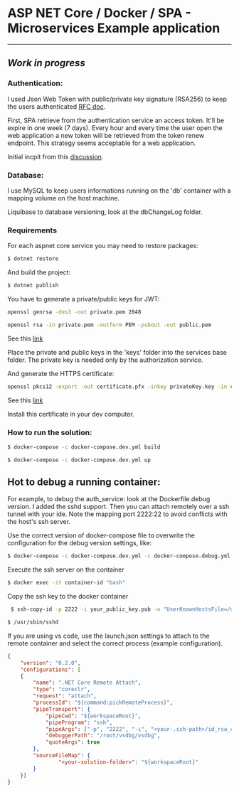 # ASP NET Core / Docker / SPA - Microservices Example application
---
*Work in progress*
--
### Authentication:
I used Json Web Token with public/private key signature (RSA256) to keep the users authenticated [RFC doc](https://tools.ietf.org/html/rfc7519).

First, SPA retrieve from the authentication service an access token. It'll be expire in one week (7 days).
Every hour and every time the user open the web application a new token will be retrieved from the token renew endpoint.
This strategy seems acceptable for a web application. 

Initial incpit from this [discussion](https://stackoverflow.com/questions/26739167/jwt-json-web-token-automatic-prolongation-of-expiration/26834685#26834685).

### Database:
I use MySQL to keep users informations running on the 'db' container with a mapping volume on the host machine.

Liquibase to database versioning, look at the dbChangeLog folder.

### Requirements
For each aspnet core service you may need to restore packages:
```sh
$ dotnet restore
```
And build the project:
```sh
$ dotnet publish
```

You have to generate a private/public keys for JWT:
```sh
openssl genrsa -des3 -out private.pem 2048
```
```sh
openssl rsa -in private.pem -outform PEM -pubout -out public.pem
```
See this [link](https://rietta.com/blog/2012/01/27/openssl-generating-rsa-key-from-command/)

Place the private and public keys in the 'keys' folder into the services base folder.
The private key is needed only by the authorization service.

And generate the HTTPS certificate:
```sh
openssl pkcs12 -export -out certificate.pfx -inkey privateKey.key -in certificate.crt
```
See this [link](https://www.ssl.com/how-to/create-a-pfx-p12-certificate-file-using-openssl/)

Install this certificate in your dev computer.

### How to run the solution:
```sh
$ docker-compose -c docker-compose.dev.yml build
```
```sh
$ docker-compose -c docker-compose.dev.yml up
```

## Hot to debug a running container:
For example, to debug the auth_service: look at the Dockerfile.debug version. I added the sshd support. Then you can attach remotely over a ssh tunnel with your ide. Note the mapping port 2222:22 to avoid conflicts with the host's ssh server.

Use the correct version of docker-compose file to overwrite the configuration for the debug version settings, like:
```sh
$ docker-compose -c docker-compose.dev.yml -c docker-compose.debug.yml up --build -d
```
Execute the ssh server on the container
```sh
$ docker exec -it container-id "bash"  
```
Copy the ssh key to the docker container
```sh
 $ ssh-copy-id -p 2222 -i your_public_key.pub -o "UserKnownHostsFile=/dev/null" -o "StrictHostKeyChecking=no" root@192.168.104.100
 ```
```sh
$ /usr/sbin/sshd
```
If you are using vs code, use the launch.json settings to attach to the remote container and select the correct process (example configuration).
```json
{
    "version": "0.2.0",
    "configurations": [  
    {
        "name": ".NET Core Remote Attach",
        "type": "coreclr",
        "request": "attach",
        "processId": "${command:pickRemoteProcess}",
        "pipeTransport": {
            "pipeCwd": "${workspaceRoot}",
            "pipeProgram": "ssh",
            "pipeArgs": ["-p", "2222", "-i", "<your-.ssh-path>/id_rsa_clrdbg", "-T", "root@<docker-host-ip>"],
            "debuggerPath": "/root/vsdbg/vsdbg",
            "quoteArgs": true
        },
        "sourceFileMap": {
                "<your-solution-folder>": "${workspaceRoot}"
        }
    }]
}
```
